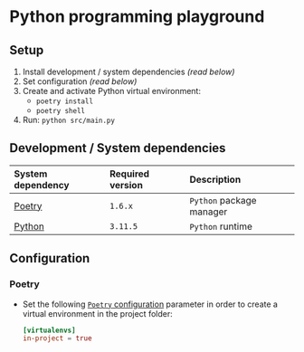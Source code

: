 # Python programming playground

## Setup

1. Install development / system dependencies _(read below)_
2. Set configuration _(read below)_
3. Create and activate Python virtual environment:
   - `poetry install`
   - `poetry shell`
4. Run: `python src/main.py`

## Development / System dependencies

| System dependency                   | Required version | Description              |
| :---------------------------------- | :--------------- | :----------------------- |
| [Poetry](https://python-poetry.org) | `1.6.x`          | `Python` package manager |
| [Python](https://python.org)        | `3.11.5`         | `Python` runtime         |

## Configuration

### Poetry

- Set the following
  [`Poetry` configuration](https://python-poetry.org/docs/configuration/#config-directory) parameter
  in order to create a virtual environment in the project folder:
  ```toml
  [virtualenvs]
  in-project = true
  ```
